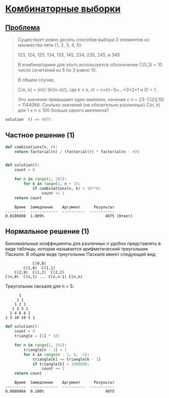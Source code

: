 # [Комбинаторные выборки](TODO)
## [Проблема](https://euler.jakumo.org/problems/view/53.html)


>Существует ровно десять способов выбора 3 элементов из множества пяти {1, 2, 3, 4, 5}:
>
>   123, 124, 125, 134, 135, 145, 234, 235, 245, и 345
>
>В комбинаторике для этого используется обозначение C(5,3) = 10 число сочетаний из 5 по 3 равно 10.
>
>В общем случае,
>
>C(n, k) = (n!)/ (k!(n−k)!), где k ≤ n, n! = n×(n−1)×...×3×2×1 и 0! = 1.
>
>Это значение превышает один миллион, начиная с n = 23: C(23,10) = 1144066.
>Cколько значений (не обязательно различных)  C(n, k) для 1 ≤ n ≤ 100 больше одного миллиона?
          

``` python
solution  () => 4075
```

## Частное решение (1)

```python
def combinations(n, r):
    return factorial(n) / (factorial(r) * factorial(n - r))


def solution():
    count = 0

    for n in range(1, 101):
        for k in range(1, n + 1):
            if combinations(n, k) > 10**6:
                count += 1
    return count
```
```text
    Время  Замедление    Аргумент      Результат
---------  ------------  ----------  -----------
0.0100898  1.009%                           4075 (Ответ)
```
## Нормальное решение (1)

Биномиальные коэффициенты для различных n удобно представлять в виде таблицы, которая называется арифметический треугольник Паскаля.
В общем виде треугольник Паскаля имеет следующий вид:
```text
            C(0,0)
        C(1,0)  C(1,1)
    C(2,0)  C(1,2)  C(2,2)
C(n,0)  C(n,1) ... C(n,n-1) C(n,n)
```

Треугольник паскаля для n = 5:
```text
      1
     1 1
    1 2 1
   1 3 3 1
  1 4 6 4 1
1 5 10 10 5 1
```
```python
def solution():
    count = 0
    triangle = [1] * 101

    for n in range(2, 101):
        triangle[n - 1] = 1
        for k in range(n - 1, 0, -1):
            triangle[k] += triangle[k - 1]
            if triangle[k] > 1000000:
                count += 1
    return count
```
```text
    Время  Замедление    Аргумент      Результат
---------  ------------  ----------  -----------
0.0009984  0.100%                           4075
```